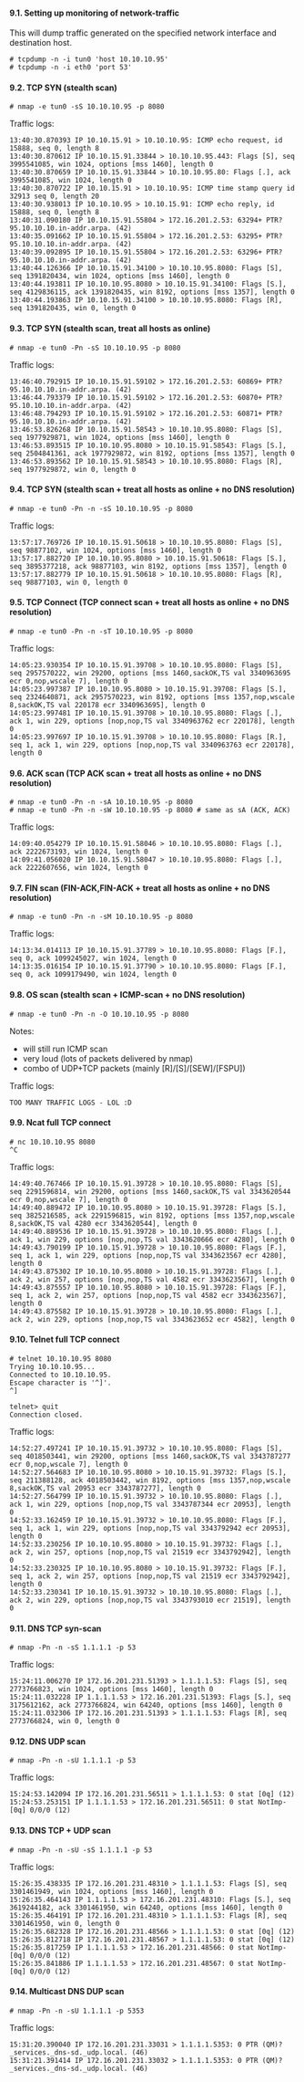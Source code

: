 #### 9.1. Setting up monitoring of network-traffic

This will dump traffic generated on the specified network interface and destination host.
```
# tcpdump -n -i tun0 'host 10.10.10.95'
# tcpdump -n -i eth0 'port 53'
```


#### 9.2. TCP SYN (stealth scan)

```
# nmap -e tun0 -sS 10.10.10.95 -p 8080
```

Traffic logs:
```
13:40:30.870393 IP 10.10.15.91 > 10.10.10.95: ICMP echo request, id 15888, seq 0, length 8
13:40:30.870612 IP 10.10.15.91.33844 > 10.10.10.95.443: Flags [S], seq 3995541085, win 1024, options [mss 1460], length 0
13:40:30.870659 IP 10.10.15.91.33844 > 10.10.10.95.80: Flags [.], ack 3995541085, win 1024, length 0
13:40:30.870722 IP 10.10.15.91 > 10.10.10.95: ICMP time stamp query id 32913 seq 0, length 20
13:40:30.938013 IP 10.10.10.95 > 10.10.15.91: ICMP echo reply, id 15888, seq 0, length 8
13:40:31.090180 IP 10.10.15.91.55804 > 172.16.201.2.53: 63294+ PTR? 95.10.10.10.in-addr.arpa. (42)
13:40:35.091662 IP 10.10.15.91.55804 > 172.16.201.2.53: 63295+ PTR? 95.10.10.10.in-addr.arpa. (42)
13:40:39.092895 IP 10.10.15.91.55804 > 172.16.201.2.53: 63296+ PTR? 95.10.10.10.in-addr.arpa. (42)
13:40:44.126366 IP 10.10.15.91.34100 > 10.10.10.95.8080: Flags [S], seq 1391820434, win 1024, options [mss 1460], length 0
13:40:44.193811 IP 10.10.10.95.8080 > 10.10.15.91.34100: Flags [S.], seq 4129836115, ack 1391820435, win 8192, options [mss 1357], length 0
13:40:44.193863 IP 10.10.15.91.34100 > 10.10.10.95.8080: Flags [R], seq 1391820435, win 0, length 0
```


#### 9.3. TCP SYN (stealth scan, treat all hosts as online)

```
# nmap -e tun0 -Pn -sS 10.10.10.95 -p 8080
```

Traffic logs:
```
13:46:40.792915 IP 10.10.15.91.59102 > 172.16.201.2.53: 60869+ PTR? 95.10.10.10.in-addr.arpa. (42)
13:46:44.793379 IP 10.10.15.91.59102 > 172.16.201.2.53: 60870+ PTR? 95.10.10.10.in-addr.arpa. (42)
13:46:48.794293 IP 10.10.15.91.59102 > 172.16.201.2.53: 60871+ PTR? 95.10.10.10.in-addr.arpa. (42)
13:46:53.826268 IP 10.10.15.91.58543 > 10.10.10.95.8080: Flags [S], seq 1977929871, win 1024, options [mss 1460], length 0
13:46:53.893515 IP 10.10.10.95.8080 > 10.10.15.91.58543: Flags [S.], seq 2504841361, ack 1977929872, win 8192, options [mss 1357], length 0
13:46:53.893562 IP 10.10.15.91.58543 > 10.10.10.95.8080: Flags [R], seq 1977929872, win 0, length 0
```


#### 9.4. TCP SYN (stealth scan + treat all hosts as online + no DNS resolution)

```
# nmap -e tun0 -Pn -n -sS 10.10.10.95 -p 8080
```

Traffic logs:
```
13:57:17.769726 IP 10.10.15.91.50618 > 10.10.10.95.8080: Flags [S], seq 98877102, win 1024, options [mss 1460], length 0
13:57:17.882720 IP 10.10.10.95.8080 > 10.10.15.91.50618: Flags [S.], seq 3895377218, ack 98877103, win 8192, options [mss 1357], length 0
13:57:17.882779 IP 10.10.15.91.50618 > 10.10.10.95.8080: Flags [R], seq 98877103, win 0, length 0
```


#### 9.5. TCP Connect (TCP connect scan + treat all hosts as online + no DNS resolution)

```
# nmap -e tun0 -Pn -n -sT 10.10.10.95 -p 8080
```

Traffic logs:
```
14:05:23.930354 IP 10.10.15.91.39708 > 10.10.10.95.8080: Flags [S], seq 2957570222, win 29200, options [mss 1460,sackOK,TS val 3340963695 ecr 0,nop,wscale 7], length 0
14:05:23.997387 IP 10.10.10.95.8080 > 10.10.15.91.39708: Flags [S.], seq 2324640871, ack 2957570223, win 8192, options [mss 1357,nop,wscale 8,sackOK,TS val 220178 ecr 3340963695], length 0
14:05:23.997481 IP 10.10.15.91.39708 > 10.10.10.95.8080: Flags [.], ack 1, win 229, options [nop,nop,TS val 3340963762 ecr 220178], length 0
14:05:23.997697 IP 10.10.15.91.39708 > 10.10.10.95.8080: Flags [R.], seq 1, ack 1, win 229, options [nop,nop,TS val 3340963763 ecr 220178], length 0
```


#### 9.6. ACK scan (TCP ACK scan + treat all hosts as online + no DNS resolution)

```
# nmap -e tun0 -Pn -n -sA 10.10.10.95 -p 8080
# nmap -e tun0 -Pn -n -sW 10.10.10.95 -p 8080 # same as sA (ACK, ACK)
```

Traffic logs:
```
14:09:40.054279 IP 10.10.15.91.58046 > 10.10.10.95.8080: Flags [.], ack 2222673193, win 1024, length 0
14:09:41.056020 IP 10.10.15.91.58047 > 10.10.10.95.8080: Flags [.], ack 2222607656, win 1024, length 0
```


#### 9.7. FIN scan (FIN-ACK,FIN-ACK + treat all hosts as online + no DNS resolution)

```
# nmap -e tun0 -Pn -n -sM 10.10.10.95 -p 8080
```

Traffic logs:
```
14:13:34.014113 IP 10.10.15.91.37789 > 10.10.10.95.8080: Flags [F.], seq 0, ack 1099245027, win 1024, length 0
14:13:35.016154 IP 10.10.15.91.37790 > 10.10.10.95.8080: Flags [F.], seq 0, ack 1099179490, win 1024, length 0
```


#### 9.8. OS scan (stealth scan + ICMP-scan + no DNS resolution)

```
# nmap -e tun0 -Pn -n -O 10.10.10.95 -p 8080
```
Notes:
- will still run ICMP scan
- very loud (lots of packets delivered by nmap)
- combo of UDP+TCP packets (mainly [R]/[S]/[SEW]/[FSPU])

Traffic logs:
```
TOO MANY TRAFFIC LOGS - LOL :D
```


#### 9.9. Ncat full TCP connect

```
# nc 10.10.10.95 8080
^C
```

Traffic logs:
```
14:49:40.767466 IP 10.10.15.91.39728 > 10.10.10.95.8080: Flags [S], seq 2291596814, win 29200, options [mss 1460,sackOK,TS val 3343620544 ecr 0,nop,wscale 7], length 0
14:49:40.889472 IP 10.10.10.95.8080 > 10.10.15.91.39728: Flags [S.], seq 3825216585, ack 2291596815, win 8192, options [mss 1357,nop,wscale 8,sackOK,TS val 4280 ecr 3343620544], length 0
14:49:40.889536 IP 10.10.15.91.39728 > 10.10.10.95.8080: Flags [.], ack 1, win 229, options [nop,nop,TS val 3343620666 ecr 4280], length 0
14:49:43.790199 IP 10.10.15.91.39728 > 10.10.10.95.8080: Flags [F.], seq 1, ack 1, win 229, options [nop,nop,TS val 3343623567 ecr 4280], length 0
14:49:43.875302 IP 10.10.10.95.8080 > 10.10.15.91.39728: Flags [.], ack 2, win 257, options [nop,nop,TS val 4582 ecr 3343623567], length 0
14:49:43.875557 IP 10.10.10.95.8080 > 10.10.15.91.39728: Flags [F.], seq 1, ack 2, win 257, options [nop,nop,TS val 4582 ecr 3343623567], length 0
14:49:43.875582 IP 10.10.15.91.39728 > 10.10.10.95.8080: Flags [.], ack 2, win 229, options [nop,nop,TS val 3343623652 ecr 4582], length 0
```


#### 9.10. Telnet full TCP connect

```
# telnet 10.10.10.95 8080
Trying 10.10.10.95...
Connected to 10.10.10.95.
Escape character is '^]'.
^]

telnet> quit
Connection closed.
```

Traffic logs:
```
14:52:27.497241 IP 10.10.15.91.39732 > 10.10.10.95.8080: Flags [S], seq 4018503441, win 29200, options [mss 1460,sackOK,TS val 3343787277 ecr 0,nop,wscale 7], length 0
14:52:27.564683 IP 10.10.10.95.8080 > 10.10.15.91.39732: Flags [S.], seq 211388128, ack 4018503442, win 8192, options [mss 1357,nop,wscale 8,sackOK,TS val 20953 ecr 3343787277], length 0
14:52:27.564799 IP 10.10.15.91.39732 > 10.10.10.95.8080: Flags [.], ack 1, win 229, options [nop,nop,TS val 3343787344 ecr 20953], length 0
14:52:33.162459 IP 10.10.15.91.39732 > 10.10.10.95.8080: Flags [F.], seq 1, ack 1, win 229, options [nop,nop,TS val 3343792942 ecr 20953], length 0
14:52:33.230256 IP 10.10.10.95.8080 > 10.10.15.91.39732: Flags [.], ack 2, win 257, options [nop,nop,TS val 21519 ecr 3343792942], length 0
14:52:33.230325 IP 10.10.10.95.8080 > 10.10.15.91.39732: Flags [F.], seq 1, ack 2, win 257, options [nop,nop,TS val 21519 ecr 3343792942], length 0
14:52:33.230341 IP 10.10.15.91.39732 > 10.10.10.95.8080: Flags [.], ack 2, win 229, options [nop,nop,TS val 3343793010 ecr 21519], length 0
```


#### 9.11. DNS TCP syn-scan

```
# nmap -Pn -n -sS 1.1.1.1 -p 53
```

Traffic logs:
```
15:24:11.006270 IP 172.16.201.231.51393 > 1.1.1.1.53: Flags [S], seq 2773766823, win 1024, options [mss 1460], length 0
15:24:11.032228 IP 1.1.1.1.53 > 172.16.201.231.51393: Flags [S.], seq 3175612162, ack 2773766824, win 64240, options [mss 1460], length 0
15:24:11.032306 IP 172.16.201.231.51393 > 1.1.1.1.53: Flags [R], seq 2773766824, win 0, length 0
```


#### 9.12. DNS UDP scan

```
# nmap -Pn -n -sU 1.1.1.1 -p 53
```

Traffic logs:
```
15:24:53.142094 IP 172.16.201.231.56511 > 1.1.1.1.53: 0 stat [0q] (12)
15:24:53.253151 IP 1.1.1.1.53 > 172.16.201.231.56511: 0 stat NotImp- [0q] 0/0/0 (12)
```


#### 9.13. DNS TCP + UDP scan

```
# nmap -Pn -n -sU -sS 1.1.1.1 -p 53
```

Traffic logs:
```
15:26:35.438335 IP 172.16.201.231.48310 > 1.1.1.1.53: Flags [S], seq 3301461949, win 1024, options [mss 1460], length 0
15:26:35.464143 IP 1.1.1.1.53 > 172.16.201.231.48310: Flags [S.], seq 3619244182, ack 3301461950, win 64240, options [mss 1460], length 0
15:26:35.464191 IP 172.16.201.231.48310 > 1.1.1.1.53: Flags [R], seq 3301461950, win 0, length 0
15:26:35.682328 IP 172.16.201.231.48566 > 1.1.1.1.53: 0 stat [0q] (12)
15:26:35.812718 IP 172.16.201.231.48567 > 1.1.1.1.53: 0 stat [0q] (12)
15:26:35.817259 IP 1.1.1.1.53 > 172.16.201.231.48566: 0 stat NotImp- [0q] 0/0/0 (12)
15:26:35.841886 IP 1.1.1.1.53 > 172.16.201.231.48567: 0 stat NotImp- [0q] 0/0/0 (12)
```


#### 9.14. Multicast DNS DUP scan

```
# nmap -Pn -n -sU 1.1.1.1 -p 5353
```

Traffic logs:
```
15:31:20.390040 IP 172.16.201.231.33031 > 1.1.1.1.5353: 0 PTR (QM)? _services._dns-sd._udp.local. (46)
15:31:21.391414 IP 172.16.201.231.33032 > 1.1.1.1.5353: 0 PTR (QM)? _services._dns-sd._udp.local. (46)
```

